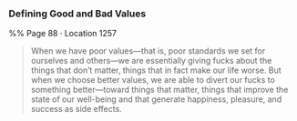### Defining Good and Bad Values 
%% Page 88 · Location 1257 
> When we have poor values—that is, poor standards we set for ourselves and others—we are essentially giving fucks about the things that don’t matter, things that in fact make our life worse. But when we choose better values, we are able to divert our fucks to something better—toward things that matter, things that improve the state of our well-being and that generate happiness, pleasure, and success as side effects.